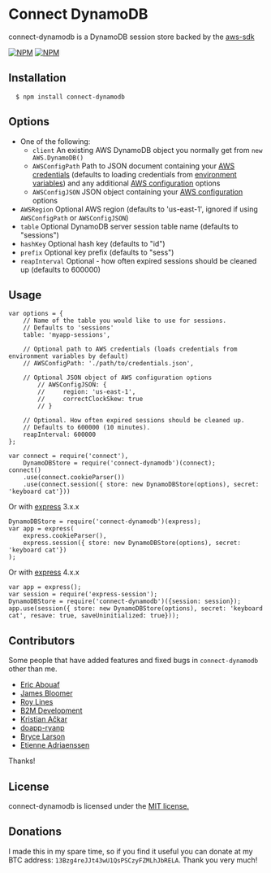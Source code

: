 # Connect DynamoDB

connect-dynamodb is a DynamoDB session store backed by the [aws-sdk](https://github.com/aws/aws-sdk-js)

[![NPM](https://nodei.co/npm/connect-dynamodb.png)](https://nodei.co/npm/connect-dynamodb/)
[![NPM](https://nodei.co/npm-dl/connect-dynamodb.png)](https://nodei.co/npm-dl/connect-dynamodb/)

## Installation

	  $ npm install connect-dynamodb

## Options

  - One of the following:
    - `client` An existing AWS DynamoDB object you normally get from `new AWS.DynamoDB()`
    - `AWSConfigPath` Path to JSON document containing your [AWS credentials](http://docs.aws.amazon.com/AWSJavaScriptSDK/guide/node-configuring.html#Credentials_from_Disk) (defaults to loading credentials from [environment variables](http://docs.aws.amazon.com/AWSJavaScriptSDK/guide/node-configuring.html#Credentials_from_Environment_Variables)) and any additional [AWS configuration](http://docs.aws.amazon.com/AWSJavaScriptSDK/latest/AWS/Config.html) options
    - `AWSConfigJSON` JSON object containing your [AWS configuration](http://docs.aws.amazon.com/AWSJavaScriptSDK/latest/AWS/Config.html) options
  - `AWSRegion` Optional AWS region (defaults to 'us-east-1', ignored if using `AWSConfigPath` or `AWSConfigJSON`)
  - `table` Optional DynamoDB server session table name (defaults to "sessions")
  - `hashKey` Optional hash key (defaults to "id")
  - `prefix` Optional key prefix (defaults to "sess")
  - `reapInterval` Optional - how often expired sessions should be cleaned up (defaults to 600000)

## Usage

	var options = {
		// Name of the table you would like to use for sessions.
		// Defaults to 'sessions'
	  	table: 'myapp-sessions',

		// Optional path to AWS credentials (loads credentials from environment variables by default)
  	  	// AWSConfigPath: './path/to/credentials.json',

		// Optional JSON object of AWS configuration options
		    // AWSConfigJSON: {
		    //     region: 'us-east-1',
		    //     correctClockSkew: true
		    // }

	  	// Optional. How often expired sessions should be cleaned up.
  	  	// Defaults to 600000 (10 minutes).
  	  	reapInterval: 600000
	};

	var connect = require('connect'),
		DynamoDBStore = require('connect-dynamodb')(connect);
	connect()
		.use(connect.cookieParser())
		.use(connect.session({ store: new DynamoDBStore(options), secret: 'keyboard cat'}))

 Or with [express](http://expressjs.com/) 3.x.x

 	DynamoDBStore = require('connect-dynamodb')(express);
 	var app = express(
		express.cookieParser(),
		express.session({ store: new DynamoDBStore(options), secret: 'keyboard cat'})
	);

Or with [express](http://expressjs.com/) 4.x.x

 	var app = express();
 	var session = require('express-session');
 	DynamoDBStore = require('connect-dynamodb')({session: session});
 	app.use(session({ store: new DynamoDBStore(options), secret: 'keyboard cat', resave: true, saveUninitialized: true}));

## Contributors

Some people that have added features and fixed bugs in `connect-dynamodb` other than me.

* [Eric Abouaf](https://github.com/neyric)
* [James Bloomer](https://github.com/jamesbloomer)
* [Roy Lines](https://github.com/roylines)
* [B2M Development](https://github.com/b2mdevelopment)
* [Kristian Ačkar](https://github.com/kristian-ackar)
* [doapp-ryanp](https://github.com/doapp-ryanp)
* [Bryce Larson](https://github.com/bryce-larson)
* [Etienne Adriaenssen](https://github.com/etiennea)

Thanks!

## License

connect-dynamodb is licensed under the [MIT license.](https://github.com/ca98am79/connect-dynamodb/blob/master/LICENSE.txt)

## Donations

I made this in my spare time, so if you find it useful you can donate at my BTC address: `13Bzg4reJJt43wU1QsPSCzyFZMLhJbRELA`. Thank you very much!
